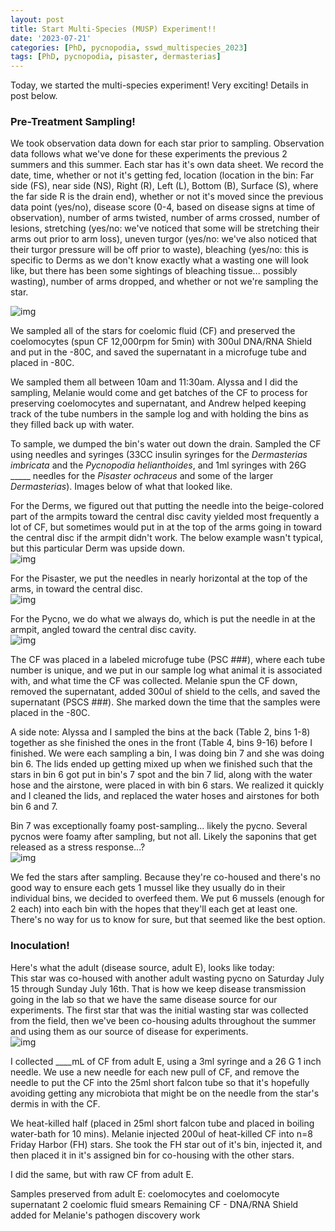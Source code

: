 ```yaml
---
layout: post
title: Start Multi-Species (MUSP) Experiment!!
date: '2023-07-21'
categories: [PhD, pycnopodia, sswd_multispecies_2023]
tags: [PhD, pycnopodia, pisaster, dermasterias]
---
```

Today, we started the multi-species experiment! Very exciting! Details in post below.

### Pre-Treatment Sampling!
We took observation data down for each star prior to sampling. Observation data follows what we've done for these experiments the previous 2 summers and this summer. Each star has it's own data sheet. We record the date, time, whether or not it's getting fed, location (location in the bin: Far side (FS), near side (NS), Right (R), Left (L), Bottom (B), Surface (S), where the far side R is the drain end), whether or not it's moved since the previous data point (yes/no), disease score (0-4, based on disease signs at time of observation), number of arms twisted, number of arms crossed, number of lesions, stretching (yes/no: we've noticed that some will be stretching their arms out prior to arm loss), uneven turgor (yes/no: we've also noticed that their turgor pressure will be off prior to waste), bleaching (yes/no: this is specific to Derms as we don't know exactly what a wasting one will look like, but there has been some sightings of bleaching tissue... possibly wasting), number of arms dropped, and whether or not we're sampling the star.

![img](../notebook-images/2023-07-21/IMG_4042.JPG)

We sampled all of the stars for coelomic fluid (CF) and preserved the coelomocytes (spun CF 12,000rpm for 5min) with 300ul DNA/RNA Shield and put in the -80C, and saved the supernatant in a microfuge tube and placed in -80C.

We sampled them all between 10am and 11:30am. Alyssa and I did the sampling, Melanie would come and get batches of the CF to process for preserving coelomocytes and supernatant, and Andrew helped keeping track of the tube numbers in the sample log and with holding the bins as they filled back up with water.

To sample, we dumped the bin's water out down the drain. Sampled the CF using needles and syringes (33CC insulin syringes for the _Dermasterias imbricata_ and the _Pycnopodia helianthoides_, and 1ml syringes with 26G _____ needles for the _Pisaster ochraceus_ and some of the larger _Dermasterias_). Images below of what that looked like.

For the Derms, we figured out that putting the needle into the beige-colored part of the armpits toward the central disc cavity yielded most frequently a lot of CF, but sometimes would put in at the top of the arms going in toward the central disc if the armpit didn't work. The below example wasn't typical, but this particular Derm was upside down.      
![img](../notebook-images/2023-07-21/IMG_4071.JPG)   


For the Pisaster, we put the needles in nearly horizontal at the top of the arms, in toward the central disc.       
![img](../notebook-images/2023-07-21/IMG_4074.JPG)

For the Pycno, we do what we always do, which is put the needle in at the armpit, angled toward the central disc cavity.      
![img](../notebook-images/2023-07-21/IMG_4064.JPG)

The CF was placed in a labeled microfuge tube (PSC ###), where each tube number is unique, and we put in our sample log what animal it is associated with, and what time the CF was collected. Melanie spun the CF down, removed the supernatant, added 300ul of shield to the cells, and saved the supernatant (PSCS ###). She marked down the time that the samples were placed in the -80C.

A side note: Alyssa and I sampled the bins at the back (Table 2, bins 1-8) together as she finished the ones in the front (Table 4, bins 9-16) before I finished. We were each sampling a bin, I was doing bin 7 and she was doing bin 6. The lids ended up getting mixed up when we finished such that the stars in bin 6 got put in bin's 7 spot and the bin 7 lid, along with the water hose and the airstone, were placed in with bin 6 stars. We realized it quickly and I cleaned the lids, and replaced the water hoses and airstones for both bin 6 and 7.

Bin 7 was exceptionally foamy post-sampling... likely the pycno. Several pycnos were foamy after sampling, but not all. Likely the saponins that get released as a stress response...?     
![img](../notebook-images/2023-07-21/IMG_4080.JPG)  

We fed the stars after sampling. Because they're co-housed and there's no good way to ensure each gets 1 mussel like they usually do in their individual bins, we decided to overfeed them. We put 6 mussels (enough for 2 each) into each bin with the hopes that they'll each get at least one. There's no way for us to know for sure, but that seemed like the best option.

### Inoculation!
Here's what the adult (disease source, adult E), looks like today:       
This star was co-housed with another adult wasting pycno on Saturday July 15 through Sunday July 16th. That is how we keep disease transmission going in the lab so that we have the same disease source for our experiments. The first star that was the initial wasting star was collected from the field, then we've been co-housing adults throughout the summer and using them as our source of disease for experiments.      
![img](../notebook-images/2023-07-21/IMG_4091.JPG)

I collected ____mL of CF from adult E, using a 3ml syringe and a 26 G 1 inch needle. We use a new needle for each new pull of CF, and remove the needle to put the CF into the 25ml short falcon tube so that it's hopefully avoiding getting any microbiota that might be on the needle from the star's dermis in with the CF. 

We heat-killed half (placed in 25ml short falcon tube and placed in boiling water-bath for 10 mins). Melanie injected 200ul of heat-killed CF into n=8 Friday Harbor (FH) stars. She took the FH star out of it's bin, injected it, and then placed it in it's assigned bin for co-housing with the other stars.

I did the same, but with raw CF from adult E.

Samples preserved from adult E:
coelomocytes and coelomocyte supernatant
2 coelomic fluid smears
Remaining CF - DNA/RNA Shield added for Melanie's pathogen discovery work
